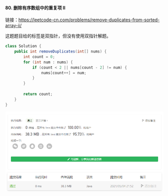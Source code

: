 #### 80. 删除有序数组中的重复项 II

链接：https://leetcode-cn.com/problems/remove-duplicates-from-sorted-array-ii/

这题题目给的标签是双指针，但没有使用双指针解题。

```java
class Solution {
    public int removeDuplicates(int[] nums) {
        int count = 0;
        for (int num : nums) {
            if (count < 2 || nums[count - 2] != num) {
                nums[count++] = num;
            }
        }

        return count;
    }
}
```

![image-20210504215227402](80.删除有序数组中的重复项II.assets/image-20210504215227402.png)